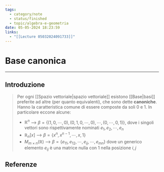 ```yaml
---
tags:
  - category/note
  - status/finished
  - topic/algebra-e-geometria
date: 05-05-2024 18:23:59
links:
  - "[[Lecture 05032024091733]]"
---
```

# Base canonica
---
## Introduzione
> Per ogni [[Spazio vettoriale|spazio vettoriale]] esistono [[Base|basi]] preferite ad altre (per quanto equivalenti), che sono dette **canoniche**. Hanno la caratteristica comune di essere composte da soli 0 e 1.
> In particolare eccone alcune:
> - $\mathbb{R}^{n}$ --> $\beta = \{(1, 0, \cdots, 0), (0, 1, 0, \cdots, 0), \cdots, (0, \cdots, 0, 1)\}$, dove i singoli vettori sono rispettivamente nominati $e_{1}, e_{2}, \cdots, e_{n}$
> - $\mathbb{R}_{n}[x]$ --> $\beta = \{x^{n}, x^{n-1}, \cdots, x, 1\}$
> - $M_{m \times n} (\mathbb{R})$ --> $\beta = \{e_{11}, e_{12}, \cdots, e_{ij}, \cdots, e_{mn}\}$ dove un generico elemento $e_{ij}$ è una matrice nulla con 1 nella posizione $i, j$

## Referenze